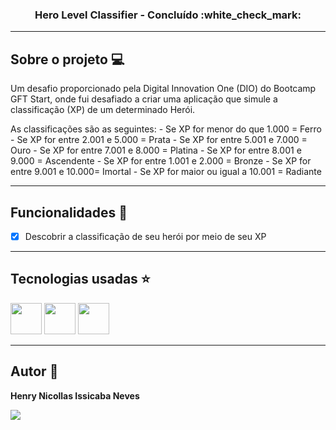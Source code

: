 <h3 align="center">Hero Level Classifier - Concluído :white_check_mark:</h3>

---

## Sobre o projeto :computer:

Um desafio proporcionado pela Digital Innovation One (DIO) do Bootcamp GFT Start, onde fui desafiado a criar uma aplicação que simule a classificação (XP) de um determinado Herói.

As classificações são as seguintes:
    - Se XP for menor do que 1.000 = Ferro
    - Se XP for entre 2.001 e 5.000 = Prata
    - Se XP for entre 5.001 e 7.000 = Ouro
    - Se XP for entre 7.001 e 8.000 = Platina
    - Se XP for entre 8.001 e 9.000 = Ascendente
    - Se XP for entre 1.001 e 2.000 = Bronze
    - Se XP for entre 9.001 e 10.000= Imortal
    - Se XP for maior ou igual a 10.001 = Radiante

---

## Funcionalidades :wrench:

- [x] Descobrir a classificação de seu herói por meio de seu XP

---

## Tecnologias usadas :star:

<div display="flex" gap="16px">
  <img width="50px" height="50px" src="https://cdn.jsdelivr.net/gh/devicons/devicon@latest/icons/html5/html5-original.svg" />
  <img width="50px" height="50px" src="https://cdn.jsdelivr.net/gh/devicons/devicon@latest/icons/css3/css3-original.svg" />
  <img width="50px" height="50px" src="https://cdn.jsdelivr.net/gh/devicons/devicon@latest/icons/javascript/javascript-original.svg" />
</div>

---

## Autor :raising_hand:
<p><b>Henry Nicollas Issicaba Neves</b></p>
<div display="flex">
  <a href="https://www.linkedin.com/in/henry-nicollas-issicaba-neves-05a54024a?utm_source=share&utm_campaign=share_via&utm_content=profile&utm_medium=android_app"><img src="https://img.shields.io/badge/LinkedIn-0077B5?style=for-the-badge&logo=linkedin&logoColor=white"></a>
</div>
